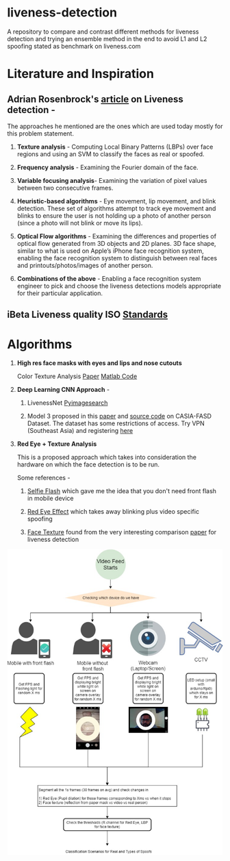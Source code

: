 # liveness-detection
A repository to compare and contrast different methods for liveness detection and trying an ensemble method in the end to avoid L1 and L2 spoofing stated as benchmark on liveness.com

# Literature and Inspiration

## Adrian Rosenbrock's [article][1] on Liveness detection - 

The approaches he mentioned are the ones which are used today mostly for this problem statement.

1. __Texture analysis__ - Computing Local Binary Patterns (LBPs) over face regions and using an SVM to classify the faces as real or spoofed.

2. __Frequency analysis__ - Examining the Fourier domain of the face.

3. __Variable focusing analysis__- Examining the variation of pixel values between two consecutive frames.

4. __Heuristic-based algorithms__ - Eye movement, lip movement, and blink detection. These set of algorithms attempt to track eye movement and blinks to ensure the user is not holding up a photo of another person (since a photo will not blink or move its lips).

5. __Optical Flow algorithms__ - Examining the differences and properties of optical flow generated from 3D objects and 2D planes.
3D face shape, similar to what is used on Apple’s iPhone face recognition system, enabling the face recognition system to distinguish between real faces and printouts/photos/images of another person.

6. __Combinations of the above__ - Enabling a face recognition system engineer to pick and choose the liveness detections models appropriate for their particular application.

## iBeta Liveness quality ISO [Standards][2]

# Algorithms

1. __High res face masks with eyes and lips and nose cutouts__ 
    
    Color Texture Analysis [Paper][3] [Matlab Code][4]
    
2. __Deep Learning CNN Approach__ - 

    1. LivenessNet [Pyimagesearch][1] 
    
    2. Model 3 proposed in this [paper][5] and [source code][6] on CASIA-FASD Dataset.
        The dataset has some restrictions of access. Try VPN (Southeast Asia) and registering [here][7]
        
3. __Red Eye + Texture Analysis__

    This is a proposed approach which takes into consideration the hardware on which the face detection is to be run.
    
    Some references -
    
    1. [Selfie Flash][8] which gave me the idea that you don't need front flash in mobile device
        
    2. [Red Eye Effect][9] which takes away blinking plus video specific spoofing
        
    3. [Face Texture][10] found from the very interesting comparison [paper][11] for liveness detection 
     
    
![alt text][algo]

[algo]:  https://github.com/agrawalparth08/liveness-detection/blob/master/algorithm.jpg "Fusion Algorithm"

[1]: https://www.pyimagesearch.com/2019/03/11/liveness-detection-with-opencv/
[2]: https://liveness.com/
[3]: https://www.researchgate.net/publication/301571761_Face_Spoofing_Detection_Using_Colour_Texture_Analysis
[4]: https://github.com/zboulkenafet/Face-anti-spoofing-based-on-color-texture-analysis
[5]: https://ieeexplore.ieee.org/document/8166863
[6]: https://github.com/houliang428/CNN-for-face-anti-spoofing
[7]: http://biometrics.idealtest.org/findTotalDbByMode.do?mode=Face
[8]: https://play.google.com/store/apps/details?id=com.reactivstudios.android.selfieflash&hl=en_IN
[9]: https://www.goodeyes.com/blog/red-eyes-photos/
[10]: https://yonsei.pure.elsevier.com/en/publications/face-liveness-detection-based-on-texture-and-frequency-analyses
[11]: https://arxiv.org/pdf/1405.2227
